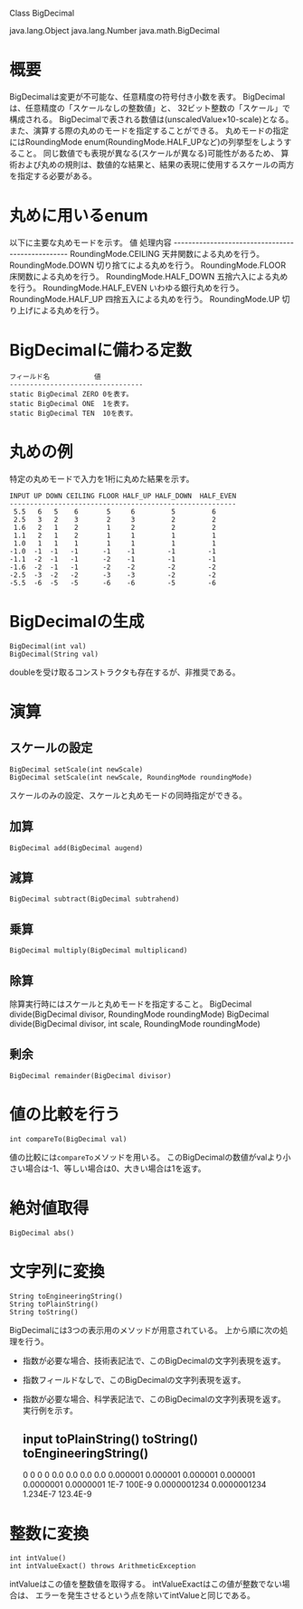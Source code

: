 Class BigDecimal

java.lang.Object
  java.lang.Number
    java.math.BigDecimal

# 概要
BigDecimalは変更が不可能な、任意精度の符号付き小数を表す。
BigDecimalは、任意精度の「スケールなしの整数値」と、
32ビット整数の「スケール」で構成される。
BigDecimalで表される数値は(unscaledValue×10-scale)となる。
また、演算する際の丸めのモードを指定することができる。
丸めモードの指定にはRoundingMode enum(RoundingMode.HALF_UPなど)の列挙型をしようすること。
同じ数値でも表現が異なる(スケールが異なる)可能性があるため、
算術および丸めの規則は、数値的な結果と、結果の表現に使用するスケールの両方を指定する必要がある。

# 丸めに用いるenum
以下に主要な丸めモードを示す。
    値                     処理内容
    -------------------------------------------------
    RoundingMode.CEILING   天井関数による丸めを行う。
    RoundingMode.DOWN      切り捨てによる丸めを行う。
    RoundingMode.FLOOR     床関数による丸めを行う。
    RoundingMode.HALF_DOWN 五捨六入による丸めを行う。
    RoundingMode.HALF_EVEN いわゆる銀行丸めを行う。
    RoundingMode.HALF_UP   四捨五入による丸めを行う。
    RoundingMode.UP        切り上げによる丸めを行う。

# BigDecimalに備わる定数
    フィールド名           値
    ---------------------------------
    static BigDecimal ZERO 0を表す。
    static BigDecimal ONE  1を表す。
    static BigDecimal TEN  10を表す。

# 丸めの例
特定の丸めモードで入力を1桁に丸めた結果を示す。

    INPUT UP DOWN CEILING FLOOR HALF_UP HALF_DOWN  HALF_EVEN
    --------------------------------------------------------
     5.5   6   5    6       5     6         5         6
     2.5   3   2    3       2     3         2         2
     1.6   2   1    2       1     2         2         2
     1.1   2   1    2       1     1         1         1
     1.0   1   1    1       1     1         1         1
    -1.0  -1  -1   -1      -1    -1        -1        -1
    -1.1  -2  -1   -1      -2    -1        -1        -1
    -1.6  -2  -1   -1      -2    -2        -2        -2
    -2.5  -3  -2   -2      -3    -3        -2        -2
    -5.5  -6  -5   -5      -6    -6        -5        -6
 
# BigDecimalの生成
    BigDecimal(int val)
    BigDecimal(String val)
doubleを受け取るコンストラクタも存在するが、非推奨である。

# 演算
## スケールの設定
    BigDecimal setScale(int newScale)
    BigDecimal setScale(int newScale, RoundingMode roundingMode)
スケールのみの設定、スケールと丸めモードの同時指定ができる。
## 加算
    BigDecimal add(BigDecimal augend)
## 減算
    BigDecimal subtract(BigDecimal subtrahend)
## 乗算
    BigDecimal multiply(BigDecimal multiplicand)
## 除算
除算実行時にはスケールと丸めモードを指定すること。
    BigDecimal divide(BigDecimal divisor, RoundingMode roundingMode)
    BigDecimal divide(BigDecimal divisor, int scale, RoundingMode roundingMode)  
## 剰余
    BigDecimal remainder(BigDecimal divisor)

# 値の比較を行う
    int compareTo(BigDecimal val)
値の比較には`compareTo`メソッドを用いる。
このBigDecimalの数値がvalより小さい場合は-1、等しい場合は0、大きい場合は1を返す。

# 絶対値取得
    BigDecimal abs()

# 文字列に変換
    String toEngineeringString()
    String toPlainString()
    String toString()
BigDecimalには3つの表示用のメソッドが用意されている。
上から順に次の処理を行う。
- 指数が必要な場合、技術表記法で、このBigDecimalの文字列表現を返す。
- 指数フィールドなしで、このBigDecimalの文字列表現を返す。
- 指数が必要な場合、科学表記法で、このBigDecimalの文字列表現を返す。
実行例を示す。

    input       toPlainString()  toString()  toEngineeringString()
    --------------------------------------------------------------
    0                 0             0                0
    0.0               0.0           0.0              0.0
    0.000001          0.000001      0.000001         0.000001
    0.0000001         0.0000001     1E-7           100E-9
    0.0000001234      0.0000001234  1.234E-7       123.4E-9

# 整数に変換
    int intValue()
    int intValueExact() throws ArithmeticException
intValueはこの値を整数値を取得する。
intValueExactはこの値が整数でない場合は、
エラーを発生させるという点を除いてintValueと同じである。
